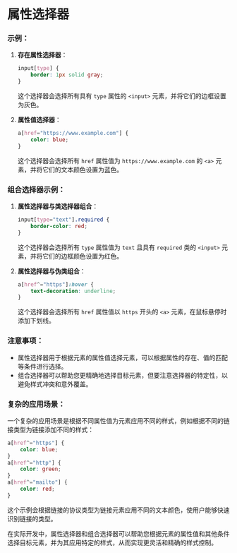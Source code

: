 # 属性选择器

### 示例：

1. **存在属性选择器**：
   ```css
   input[type] {
       border: 1px solid gray;
   }
   ```
   这个选择器会选择所有具有 `type` 属性的 `<input>` 元素，并将它们的边框设置为灰色。

2. **属性值选择器**：
   ```css
   a[href="https://www.example.com"] {
       color: blue;
   }
   ```
   这个选择器会选择所有 `href` 属性值为 `https://www.example.com` 的 `<a>` 元素，并将它们的文本颜色设置为蓝色。

### 组合选择器示例：
1. **属性选择器与类选择器组合**：
   ```css
   input[type="text"].required {
       border-color: red;
   }
   ```
   这个选择器会选择所有 `type` 属性值为 `text` 且具有 `required` 类的 `<input>` 元素，并将它们的边框颜色设置为红色。

2. **属性选择器与伪类组合**：
   ```css
   a[href^="https"]:hover {
       text-decoration: underline;
   }
   ```
   这个选择器会选择所有 `href` 属性值以 `https` 开头的 `<a>` 元素，在鼠标悬停时添加下划线。

### 注意事项：
- 属性选择器用于根据元素的属性值选择元素，可以根据属性的存在、值的匹配等条件进行选择。
- 组合选择器可以帮助您更精确地选择目标元素，但要注意选择器的特定性，以避免样式冲突和意外覆盖。

### 复杂的应用场景：
一个复杂的应用场景是根据不同属性值为元素应用不同的样式，例如根据不同的链接类型为链接添加不同的样式：
```css
a[href^="https"] {
    color: blue;
}
a[href^="http"] {
    color: green;
}
a[href^="mailto"] {
    color: red;
}
```
这个示例会根据链接的协议类型为链接元素应用不同的文本颜色，使用户能够快速识别链接的类型。

在实际开发中，属性选择器和组合选择器可以帮助您根据元素的属性值和其他条件选择目标元素，并为其应用特定的样式，从而实现更灵活和精确的样式控制。